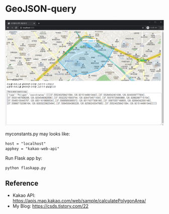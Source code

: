 # GeoJSON-query

![geoqueryapp](img.png)

myconstants.py may looks like:

    host = "localhost"
    appkey = "kakao-web-api"

Run Flask app by:

    python flaskapp.py

## Reference


* Kakao API: https://apis.map.kakao.com/web/sample/calculatePolygonArea/
* My Blog: https://csds.tistory.com/22